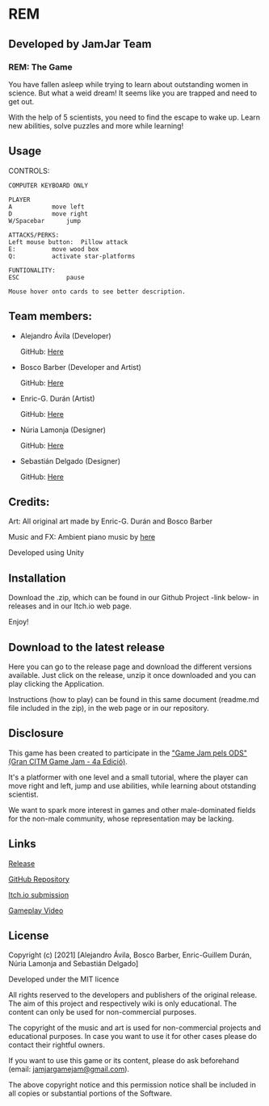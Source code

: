 # REM

## Developed by JamJar Team



### REM: The Game


You have fallen asleep while trying to learn about outstanding women in science. But what a weid dream! It seems like you are trapped and need to get out.

With the help of 5 scientists, you need to find the escape to wake up. Learn new abilities, solve puzzles and more while learning!


## Usage


CONTROLS:


	COMPUTER KEYBOARD ONLY

	PLAYER 
	A 			move left
	D 			move right
	W/Spacebar		jump 

	ATTACKS/PERKS:
	Left mouse button:	Pillow attack
	E: 			move wood box
	Q:			activate star-platforms
	
	FUNTIONALITY:
	ESC 			pause	
  
	Mouse hover onto cards to see better description.


## Team members:



 + Alejandro Ávila (Developer)

	GitHub: [Here](https://github.com/Omicrxn)


 + Bosco Barber (Developer and Artist)

	GitHub: [Here](https://github.com/boscobarberesbert)



 + Enric-G. Durán (Artist)

	GitHub: [Here](https://github.com/EnricGDV)



 + Núria Lamonja (Designer)

	GitHub: [Here](https://github.com/Needlesslord)



 + Sebastián Delgado (Designer)
 
 
	GitHub: [Here](https://github.com/Vinskky)



## Credits:


Art: All original art made by Enric-G. Durán and Bosco Barber

Music and FX: Ambient piano music by [here](https://freesound.org/people/ShadyDave/sounds/325647/)


Developed using Unity


## Installation


Download the .zip, which can be found in our Github Project -link below- in releases and in our Itch.io web page.



Enjoy!



## Download to the latest release


Here you can go to the release page and download the different versions available. Just click on the release, unzip it once downloaded and you can play clicking the Application.


Instructions (how to play) can be found in this same document (readme.md file included in the zip), in the web page or in our repository.



## Disclosure


This game has been created to participate in the ["Game Jam pels ODS" (Gran CITM Game Jam - 4a Edició)](https://itch.io/jam/gran-citm-game-jam-4a-edicio).


It's a platformer with one level and a small tutorial, where the player can move right and left, jump and use abilities, while learning about otstanding scientist.


We want to spark more interest in games and other male-dominated fields for the non-male community, whose representation may be lacking.



## Links

[Release](https://github.com/Vinskky/CITM_JAM2021/releases/tag/v1.0)

[GitHub Repository](https://github.com/Vinskky/CITM_JAM2021)

[Itch.io submission](https://itch.io/jam/gran-citm-game-jam-4a-edicio/rate/907864)

[Gameplay Video](https://youtu.be/N908wf0ePxQ)


## License


Copyright (c) [2021] [Alejandro Ávila, Bosco Barber, Enric-Guillem Durán, Núria Lamonja and Sebastián Delgado]


Developed under the MIT licence


All rights reserved to the developers and publishers of the original release. 
The aim of this project and respectively wiki is only educational. 
The content can only be used for non-commercial purposes. 


The copyright of the music and art is used for non-commercial projects and educational purposes.
In case you want to use it for other cases please do contact their rightful owners.


If you want to use this game or its content, please do ask beforehand (email: jamjargamejam@gmail.com).


The above copyright notice and this permission notice shall be included in all
copies or substantial portions of the Software.
